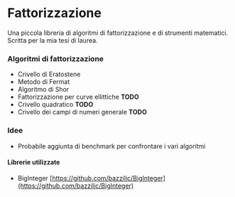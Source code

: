 # Fattorizzazione
Una piccola libreria di algoritmi di fattorizzazione e di strumenti matematici. Scritta per la mia tesi di laurea.

### Algoritmi di fattorizzazione
- Crivello di Eratostene
- Metodo di Fermat
- Algoritmo di Shor
- Fattorizzazione per curve ellittiche **TODO**
- Crivello quadratico **TODO**
- Crivello dei campi di numeri generale **TODO**

### Idee
- Probabile aggiunta di benchmark per confrontare i vari algoritmi

#### Librerie utilizzate
- BigInteger [https://github.com/bazzilic/BigInteger](https://github.com/bazzilic/BigInteger)


